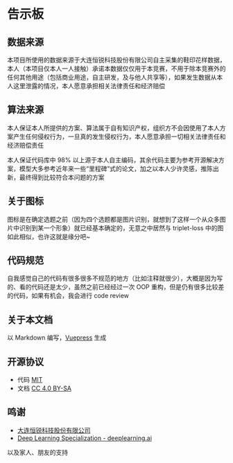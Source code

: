 # 告示板

## 数据来源

本项目所使用的数据来源于大连恒锐科技股份有限公司自主采集的鞋印花样数据，本人（本项目仅本人一人接触）承诺本数据仅仅用于本竞赛，不用于除本竞赛外的任何其他用途（包括商业用途，自主研发，及与他人共享等），如果发生数据从本人这里泄露的情况，本人愿意承担相关法律责任和经济赔偿

## 算法来源

本人保证本人所提供的方案、算法属于自有知识产权，组织方不会因使用了本人方案产生任何侵权行为，一旦真的发生侵权行为，本人愿意承担一切相关法律责任和经济赔偿责任

本人保证代码库中 98% 以上源于本人自主编码，其余代码主要为参考开源解决方案，模型大多参考近年来一些“里程碑”式的论文，加之以本人少许灵感，推陈出新，最终得到比较符合本问题的方案

## 关于图标

图标是在确定选题之前（因为四个选题都是图片识别，就想到了这样一个从众多图片中识别到某一个形象）就已经基本确定的，无意之中居然与 triplet-loss 中的图如此相似，也许这就是缘分吧~

## 代码规范

自我感觉自己的代码有很多很多不规范的地方（比如注释就很少），大概是因为写的、看的代码还是太少，虽然之前已经经过一次 OOP 重构，但是仍有很多比较差的代码，如果有机会，我会进行 code review

## 关于本文档

以 Markdown 编写，[Vuepress](https://github.com/vuejs/vuepress) 生成

## 开源协议

-  代码 [MIT](https://github.com/zsync/shoeprint-recognition/blob/master/LICENSE)
-  文档 [CC 4.0 BY-SA](https://creativecommons.org/licenses/by-sa/4.0/)

## 鸣谢

-  [大连恒锐科技股份有限公司](http://www.everspry.com/)
-  [Deep Learning Specialization - deeplearning.ai](https://www.deeplearning.ai/deep-learning-specialization/)

以及家人、朋友的支持
